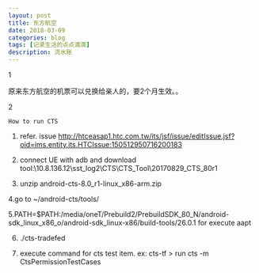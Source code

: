 ```yaml
---
layout: post
title: 东方航空
date: 2018-03-09
categories: blog
tags: [记录生活的点点滴滴]
description: 流水账
---
```


1 

原来东方航空的机票可以兑换给亲人的，要2个月生效。。

2


    How to run CTS

1. refer. issue http://htceasap1.htc.com.tw/its/jsf/issue/editIssue.jsf?oid=ims.entity.its.HTCIssue:150512950716200183

2. connect UE with adb and download tool:\\10.8.136.12\sst_log2\CTS\CTS_Tool\20170829_CTS_80r1

3. unzip android-cts-8.0_r1-linux_x86-arm.zip

4.go to ~/android-cts/tools/

5.PATH=$PATH:/media/oneT/Prebuild2/PrebuildSDK_80_N/android-sdk_linux_x86_o/android-sdk_linux-x86/build-tools/26.0.1 for execute aapt

6. ./cts-tradefed

7. execute command for cts test item. ex: cts-tf > run cts -m CtsPermissionTestCases














